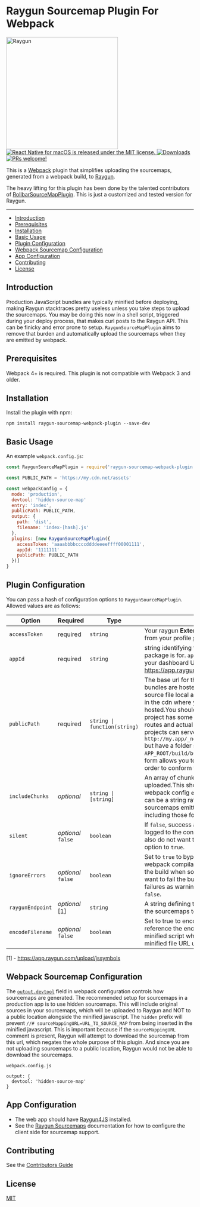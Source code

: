 # Raygun Sourcemap Plugin For Webpack


<img src="https://raygun.com/documentation/navigation/logo.svg" alt="Raygun" width="300"/>

<a href="https://github.com/microsoft/react-native-macos/blob/master/LICENSE">
    <img src="https://img.shields.io/badge/license-MIT-blue.svg" alt="React Native for macOS is released under the MIT license." />
  </a>
<a href="https://www.npmjs.com/package/raygun-sourcemap-webpack-plugin">
    <img src="https://img.shields.io/npm/dm/raygun-sourcemap-webpack-plugin.svg?style=flat-square" alt="Downloads" />
</a>
<a href="https://github.com/mohsentaleb/raygun-sourcemap-webpack-plugin/blob/HEAD/CONTRIBUTING.md">
    <img src="https://img.shields.io/badge/PRs-welcome-brightgreen.svg" alt="PRs welcome!" />
</a>

This is a [Webpack](https://webpack.github.io) plugin that simplifies uploading the sourcemaps,
generated from a webpack build, to [Raygun](https://raygun.com/).

The heavy lifting for this plugin has been done by the talented contributors of [RollbarSourceMapPlugin](https://github.com/thredup/rollbar-sourcemap-webpack-plugin). This is just a customized and tested version for Raygun.

----

- [Introduction](#introduction)
- [Prerequisites](#prerequisites)
- [Installation](#installation)
- [Basic Usage](#basic-usage)
- [Plugin Configuration](#plugin-configuration)
- [Webpack Sourcemap Configuration](#webpack-sourcemap-configuration)
- [App Configuration](#app-configuration)
- [Contributing](#contributing)
- [License](#license)

## Introduction
Production JavaScript bundles are typically minified before deploying,
making Raygun stacktraces pretty useless unless you take steps to upload the sourcemaps.
You may be doing this now in a shell script, triggered during your deploy process,
that makes curl posts to the Raygun API. This can be finicky and error prone to setup.
`RaygunSourceMapPlugin` aims to remove that burden and automatically upload the sourcemaps when they are emitted by webpack.

## Prerequisites

Webpack 4+ is required. This plugin is not compatible with Webpack 3 and older.

## Installation

Install the plugin with npm:

```shell
npm install raygun-sourcemap-webpack-plugin --save-dev
```

## Basic Usage

An example `webpack.config.js`:

```javascript
const RaygunSourceMapPlugin = require('raygun-sourcemap-webpack-plugin')

const PUBLIC_PATH = 'https://my.cdn.net/assets'

const webpackConfig = {
  mode: 'production',
  devtool: 'hidden-source-map'
  entry: 'index',
  publicPath: PUBLIC_PATH,
  output: {
    path: 'dist',
    filename: 'index-[hash].js'
  },
  plugins: [new RaygunSourceMapPlugin({
    accessToken: 'aaaabbbbccccddddeeeeffff00001111',
    appId: '1111111'
    publicPath: PUBLIC_PATH
  })]
}
```

## Plugin Configuration

You can pass a hash of configuration options to `RaygunSourceMapPlugin`.
Allowed values are as follows:

| Option | Required | Type | Description |
|---|---|---|---|
| `accessToken` | required | `string` | Your raygun **External Access Token**. You can get one from your profile [settings page](https://app.raygun.com/user). |
| `appId` | required | `string` | string identifying the id of the app this source map package is for. `appId` can be easily recognized from your dashboard URL. Just like `1111111` https://app.raygun.com/crashreporting/**1111111** |
| `publicPath` | required | `string \| function(string)` | The base url for the cdn where your production bundles are hosted or a function that receives the source file local address and returns the url for that file in the cdn where your production bundles are hosted.You should use the function form when your project has some kind of divergence between url routes and actual folder structure.For example: NextJs projects can serve bundled files in the following url `http://my.app/_next/123abc123abc123/page/home.js` but have a folder structure like this `APP_ROOT/build/bundles/pages/home.js`.The function form allows you to transform the final public url in order to conform with your routing needs. |
| `includeChunks` | *optional* | `string \| [string]` | An array of chunks for which sourcemaps should be uploaded.This should correspond to the names in the webpack config `entry` field.If there's only one chunk, it can be a string rather than an array.If not supplied, all sourcemaps emitted by webpack will be uploaded, including those for unnamed chunks. |
| `silent` | *optional* `false` | `boolean` | If `false`, success and warning messages will be logged to the console for each upload. Note: if you also do not want to see errors, set the `ignoreErrors` option to `true`. |
| `ignoreErrors` | *optional* `false` | `boolean` | Set to `true` to bypass adding upload errors to the webpack compilation. Do this if you do not want to fail the build when sourcemap uploads fail.If you do not want to fail the build but you do want to see the failures as warnings, make sure `silent` option is set to `false`. |
| `raygunEndpoint` | *optional* [1] | `string` | A string defining the Raygun API endpoint to upload the sourcemaps to. |
| `encodeFilename` | *optional* `false` | `boolean` | Set to true to encode the filename. NextJS will reference the encode the URL when referencing the minified script which must match exactly with the minified file URL uploaded to Raygun. |

[1] - https://app.raygun.com/upload/jssymbols



## Webpack Sourcemap Configuration

The [`output.devtool`](https://webpack.js.org/configuration/devtool/) field in webpack configuration controls how sourcemaps are generated.
The recommended setup for sourcemaps in a production app is to use hidden sourcemaps.
This will include original sources in your sourcemaps, which will be uploaded to Raygun and NOT to a public location alongside the minified javascript.
The `hidden` prefix will prevent `//# sourceMappingURL=URL_TO_SOURCE_MAP` from being inserted in the minified javascript.
This is important because if the `sourceMappingURL` comment is present,
Raygun will attempt to download the sourcemap from this url, which negates the whole
purpose of this plugin. And since you are not uploading sourcemaps to a public location,
Raygun would not be able to download the sourcemaps.

`webpack.config.js`

```
output: {
  devtool: 'hidden-source-map'
}
```

## App Configuration

- The web app should have [Raygun4JS](https://raygun.com/documentation/language-guides/javascript/crash-reporting/installation/) installed.
- See the [Raygun Sourcemaps](https://raygun.com/documentation/product-guides/crash-reporting/sourcemaps/) documentation
  for how to configure the client side for sourcemap support.

## Contributing

See the [Contributors Guide](/CONTRIBUTING.md)

## License

[MIT](/LICENSE.md)
